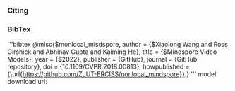 ### Citing

### BibTex


'''bibtex
@misc{$monlocal_misdspore,
    author = {$Xiaolong Wang and Ross Girshick and Abhinav Gupta and Kaiming He},
    title = {$Mindspore Video Models},
    year = {$2022},
    publisher = {GitHub},
    journal = {GitHub repository},
    doi = {10.1109/CVPR.2018.00813},
    howpublished = {\url{https://github.com/ZJUT-ERCISS/nonlocal_mindspore}}
}
'''
model download url:
